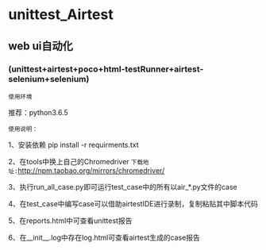 # unittest_Airtest      

## web ui自动化
### (unittest+airtest+poco+html-testRunner+airtest-selenium+selenium)  

`使用环境`  

推荐：python3.6.5  

`使用说明：`     

1、安装依赖  pip install -r requirments.txt  

2、在tools中换上自己的Chromedriver  `下载地址:`http://npm.taobao.org/mirrors/chromedriver/  

3、执行run_all_case.py即可运行test_case中的所有以air_*.py文件的case   

4、在test_case中编写case可以借助airtestIDE进行录制，复制粘贴其中脚本代码    

5、在reports.html中可查看unittest报告 

6、在__init__.log中存在log.html可查看airtest生成的case报告
